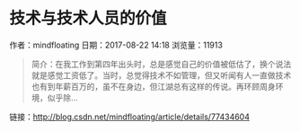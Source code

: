 # 技术与技术人员的价值
作者：mindfloating
日期：2017-08-22 14:18
浏览量：11913
> 简介：在我工作到第四年出头时，总是感觉自己的价值被低估了，换个说法就是感觉工资低了。当时，总觉得技术不如管理，但又听闻有人一直做技术也有到年薪百万的，虽不在身边，但江湖总有这样的传说。再环顾周身环境，似乎除...

 链接：http://blog.csdn.net/mindfloating/article/details/77434604
